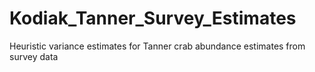 # Kodiak_Tanner_Survey_Estimates
Heuristic variance estimates for Tanner crab abundance estimates from survey data
